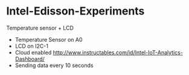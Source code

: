 # Intel-Edisson-Experiments

Temperature sensor + LCD
* Temperature Sensor on A0
* LCD on I2C-1
* Cloud enabled http://www.instructables.com/id/Intel-IoT-Analytics-Dashboard/
* Sending data every 10 seconds